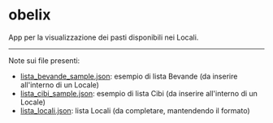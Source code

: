 # obelix
App per la visualizzazione dei pasti disponibili nei Locali.

___
Note sui file presenti:
+ [lista_bevande_sample.json](lista_bevande_sample.json): esempio di lista Bevande (da inserire all'interno di un Locale)
+ [lista_cibi_sample.json](lista_cibi_sample.json): esempio di lista Cibi (da inserire all'interno di un Locale)
+ [lista_locali.json](lista_locali.json): lista Locali (da completare, mantendendo il formato)

